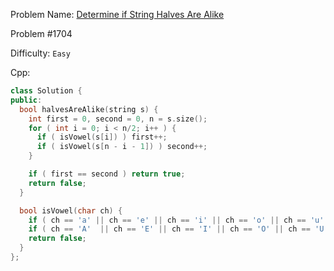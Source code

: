 Problem Name: [Determine if String Halves Are Alike](https://leetcode.com/problems/determine-if-string-halves-are-alike/)

Problem #1704

Difficulty: `Easy`

Cpp:

```cpp
class Solution {
public:
  bool halvesAreAlike(string s) {
    int first = 0, second = 0, n = s.size();
    for ( int i = 0; i < n/2; i++ ) {
      if ( isVowel(s[i]) ) first++;
      if ( isVowel(s[n - i - 1]) ) second++;
    }

    if ( first == second ) return true;
    return false;
  }

  bool isVowel(char ch) {
    if ( ch == 'a' || ch == 'e' || ch == 'i' || ch == 'o' || ch == 'u' ) return true;
    if ( ch == 'A'  || ch == 'E' || ch == 'I' || ch == 'O' || ch == 'U' ) return true;
    return false;
  }
};
```
